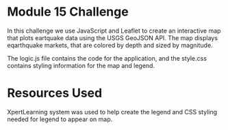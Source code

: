 # Module 15 Challenge

In this challenge we use JavaScript and Leaflet to create an interactive map that plots eartquake data using the USGS GeoJSON API. The map displays eqarthquake markets, that are colored by depth and sized by magnitude.

The logic.js file contains the code for the application, and the style.css contains styling information for the map and legend.

# Resources Used

XpertLearning system was used to help create the legend and CSS styling needed for legend to appear on map.
